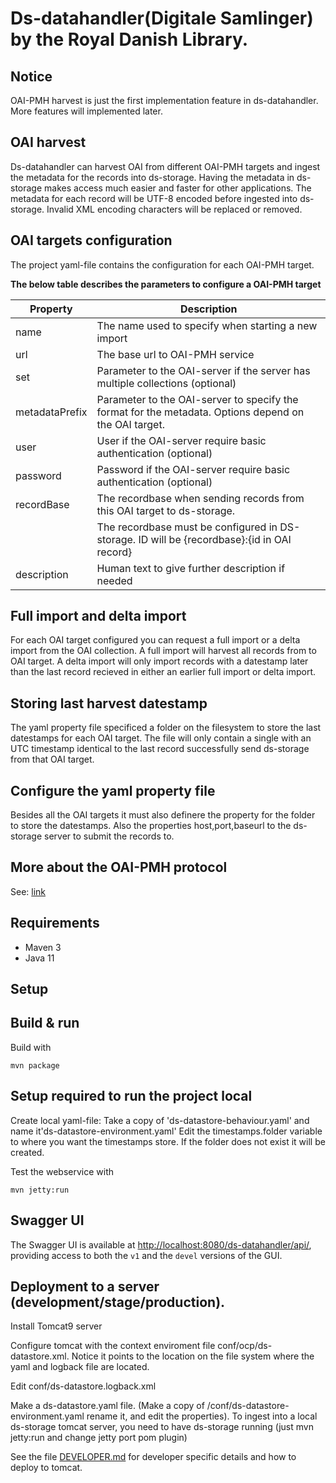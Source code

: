 # Ds-datahandler(Digitale Samlinger) by the Royal Danish Library. 
   
    
## Notice
OAI-PMH harvest is just the first implementation feature in ds-datahandler. More features will implemented later.
    
## OAI harvest 
Ds-datahandler can harvest OAI from different OAI-PMH targets and ingest the metadata for the records into ds-storage. 
Having the metadata in ds-storage makes access much easier and faster for other applications. The metadata for each
record will be UTF-8 encoded before ingested into ds-storage. Invalid XML encoding characters will be replaced or removed.
      
     
## OAI targets configuration
The project yaml-file contains the configuration for each OAI-PMH target.
    
   **The below table describes the parameters to configure a OAI-PMH target**
        
   | Property         | Description                                                                                               |
   | ---------------- | ----------------------------------------------------------------------------------------------------------|
   | name             | The name used to specify when starting a new import                                                       |
   | url              | The base url to OAI-PMH service                                                                           |
   | set              | Parameter to the OAI-server if the server has multiple collections (optional)                             |
   | metadataPrefix   | Parameter to the OAI-server to specify the format for the metadata. Options depend on the OAI target.     |
   | user             | User if the OAI-server require basic authentication (optional)                                            |
   | password         | Password if the OAI-server require basic authentication (optional)                                        |    
   | recordBase       | The recordbase when sending records from this OAI target to ds-storage.                                   |  
   |                  | The recordbase must be configured in DS-storage. ID will be {recordbase}:{id in OAI record}               |
   | description      | Human text to give further description if needed                                                          |
    
  
## Full import and delta import
For each OAI target configured you can request a full import or a delta import from the OAI collection. A full import will
harvest all records from to OAI target. A delta import will only import records with a datestamp later than the last record
recieved in either an earlier full import or delta import. 
             
## Storing last harvest datestamp 
The yaml property file specificed a folder on the filesystem to store the last datestamps for each OAI target.
The file will only contain a single with an UTC timestamp identical to the last record successfully send ds-storage from
that OAI target. 
   
## Configure the yaml property file
Besides all the OAI targets it must also definere the property for the folder to store the datestamps. Also the
properties host,port,baseurl to the ds-storage server to submit the records to.
      
## More about the OAI-PMH protocol
See: [link](http://www.openarchives.org/OAI/openarchivesprotocol.html)
    

## Requirements

* Maven 3                                  
* Java 11

## Setup


## Build & run

Build with
``` 
mvn package
```

## Setup required to run the project local 
Create local yaml-file: Take a copy of 'ds-datastore-behaviour.yaml'  and name it'ds-datastore-environment.yaml'
Edit the  timestamps.folder variable to where you want the timestamps store. If the folder does not exist it will be created. 
 

Test the webservice with
```
mvn jetty:run
```
## Swagger UI
The Swagger UI is available at <http://localhost:8080/ds-datahandler/api/>, providing access to both the `v1` and the  `devel` versions of the GUI. 


## Deployment to a server (development/stage/production).
Install Tomcat9 server 

Configure tomcat with the context enviroment file conf/ocp/ds-datastore.xml. Notice it points to the location on the file system where the yaml and logback file are located.

Edit  conf/ds-datastore.logback.xml

Make a ds-datastore.yaml file. (Make a copy of /conf/ds-datastore-environment.yaml rename it, and edit the properties). 
To ingest into a local ds-storage tomcat server, you need to have ds-storage  running (just mvn jetty:run and change jetty port pom plugin)

See the file [DEVELOPER.md](DEVELOPER.md) for developer specific details and how to deploy to tomcat.
